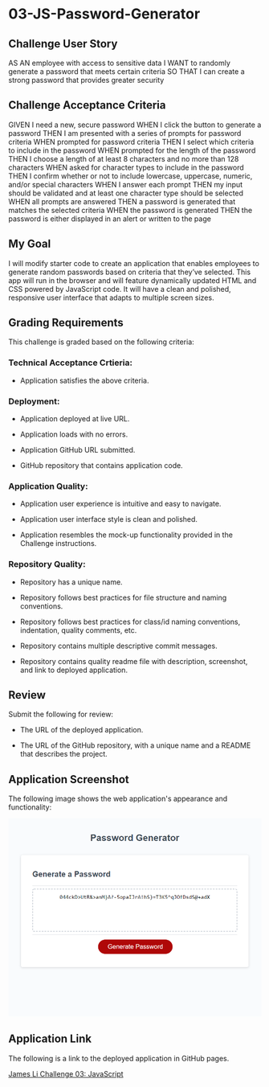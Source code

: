 # 03-JS-Password-Generator

## Challenge User Story
AS AN employee with access to sensitive data
I WANT to randomly generate a password that meets certain criteria
SO THAT I can create a strong password that provides greater security

## Challenge Acceptance Criteria
GIVEN I need a new, secure password
WHEN I click the button to generate a password
THEN I am presented with a series of prompts for password criteria
WHEN prompted for password criteria
THEN I select which criteria to include in the password
WHEN prompted for the length of the password
THEN I choose a length of at least 8 characters and no more than 128 characters
WHEN asked for character types to include in the password
THEN I confirm whether or not to include lowercase, uppercase, numeric, and/or special characters
WHEN I answer each prompt
THEN my input should be validated and at least one character type should be selected
WHEN all prompts are answered
THEN a password is generated that matches the selected criteria
WHEN the password is generated
THEN the password is either displayed in an alert or written to the page

## My Goal
I will modify starter code to create an application that enables employees to generate random passwords based on criteria that they’ve selected. This app will run in the browser and will feature dynamically updated HTML and CSS powered by JavaScript code. It will have a clean and polished, responsive user interface that adapts to multiple screen sizes.

## Grading Requirements
This challenge is graded based on the following criteria:

### Technical Acceptance Crtieria:

* Application satisfies the above criteria.

### Deployment:

* Application deployed at live URL.

* Application loads with no errors.

* Application GitHub URL submitted.

* GitHub repository that contains application code.

### Application Quality:

* Application user experience is intuitive and easy to navigate.

* Application user interface style is clean and polished.

* Application resembles the mock-up functionality provided in the Challenge instructions.

### Repository Quality: 

* Repository has a unique name.

* Repository follows best practices for file structure and naming conventions.

* Repository follows best practices for class/id naming conventions, indentation, quality comments, etc.

* Repository contains multiple descriptive commit messages.

* Repository contains quality readme file with description, screenshot, and link to deployed application.

## Review

Submit the following for review:

* The URL of the deployed application.

* The URL of the GitHub repository, with a unique name and a README that describes the project.

## Application Screenshot

The following image shows the web application's appearance and functionality:

![James Li profile page](./assets/03-js-pw-generator-challenge-screenshot.png)

## Application Link

The following is a link to the deployed application in GitHub pages.

[James Li Challenge 03: JavaScript](https://jimjamlee.github.io/03-JS-Password-Generator/)